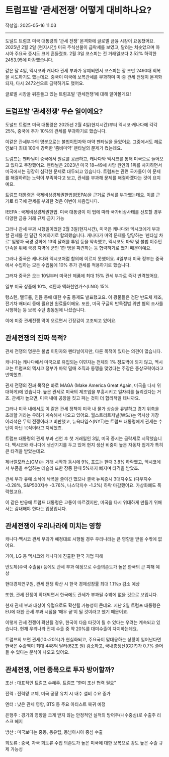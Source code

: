 # 트럼프발 ‘관세전쟁’ 어떻게 대비하나요?

작성일: 2025-05-16 11:03

---

도널드 트럼프 미국 대통령의 ‘관세 전쟁’ 본격화에 글로벌 금융 시장이 요동쳤어요. 2025년 2월 2일 (현지시간) 미국 주식선물이 급락세를 보였고, 달러는 치솟았으며 아시아 주요국 증시도 크게 흔들렸죠. 2월 3일 코스피는 전 거래일보다 2.52% 하락한 2453.95에 마감했습니다.

같은 달 4일, 멕시코와 캐나다 관세 부과가 유예되면서 코스피는 장 초반 2490대 회복을 시도하기도 했는데요. 중국이 미국에 보복관세를 부과하며 미⋅중 관세 전쟁이 본격화되자, 다시 2472선으로 급락하기도 했어요.

글로벌 시장을 뒤흔들고 있는 트럼프발 ‘관세전쟁’에 대해 알아볼게요!

## 트럼프발 ‘관세전쟁’ 무슨 일이에요?

도널드 트럼프 미국 대통령은 2025년 2월 4일(현지시간)부터 멕시코·캐나다에 각각 25%, 중국에 추가 10%의 관세를 부과하기로 했습니다.

이같은 관세부과의 명분으로는 불법이민자와 마약 펜타닐을 들었어요. 그중에서도 헤로인보다 최대 100배 강력한 ‘좀비마약’ 펜타닐의 문제가 컸는데요.

트럼프는 펜타닐이 중국에서 원료를 공급하고, 캐나다와 멕시코를 통해 미국으로 들어오고 있다고 주장했어요. 펜타닐은 2023년 미국 18~49세 사망 원인의 1위를 차지하면서 미국에서는 굉장히 심각한 문제로 대두되고 있습니다. 트럼프는 관련 국가들이 이 문제를 해결하려는 노력이 부족하다고 보고, 관세를 부과해 문제를 해결하겠다는 것이 요지예요.

트럼프 대통령은 국제비상경제권한법(IEEPA)을 근거로 관세를 부과했는데요. 이를 근거로 타국에 관세를 부과한 것은 이번이 처음입니다.

IEEPA : 국제비상경제권한법. 미국 대통령이 이 법에 따라 국가비상사태를 선포할 경우 다양한 금융 거래 규제⋅금지 가능

그러나 관세 부과 시행일이었던 2월 3일(현지시간), 미국은 캐나다와 멕시코에게 부과할 관세를 한 달간 유예하기로 합의했습니다. 캐나다가 마약 문제를 담당하는 ‘펜타닐 차르’ 임명과 국경 강화에 13억 달러를 투입 등을 약속했고, 멕시코도 마약 및 불법 이주민 단속을 위해 국경 지역에 군인 1만 명을 파견하는 등 협력하기로 했기 때문이예요.

그러나 중국은 캐나다와 멕시코처럼 합의에 이르지 못했어요. 4일부터 미국 정부는 중국에서 수입하는 모든 수입품에 10% 추가 관세를 적용하기로 했습니다.

그러자 중국은 오는 10일부터 미국산 제품에 최대 15% 관세 부과로 즉각 반격했어요.

일부 미국 상품에 10%, 석탄과 액화천연가스(LNG) 15%

텅스텐, 텔루륨, 인듐 등에 대한 수출 통제도 발표했고요. 이 광물들은 첨단 반도체 제조, 전기차 배터리 등에 필요한 원료들이에요.  또한, 미국 구글의 반독점법 위반 혐의 조사를 시행하는 등 보복 수단 총동원에 나섰습니다.

이에 미중 관세전쟁 막이 오르면서 긴장감이 고조되고 있어요.

## 관세전쟁의 진짜 목적?

관세 전쟁의 명분은 불법 이민자와 펜타닐이지만, 다른 목적이 있다는 의견이 많습니다.

캐나다는 캐나다에서 미국으로 유입되는 이민자는 전체의 1% 정도밖에 되지 않고, 멕시코는 트럼프의 멕시코 정부가 마약 밀매 조직과 동맹을 맺었다는 주장은 중상모략이라고 반박했죠.

관세 전쟁의 진짜 목적은 바로 MAGA (Make America Great Again, 미국을 다시 위대하게)에 있습니다. 높은 관세로 미국의 제조업을 부흥시키고 일자리를 늘리겠다는 거죠. 관세가 높으면, 미국 내에 공장을 짓고 파는 것이 더 합리적일 테니까요.

그러나 미국 내에서도 이 같은 관세 정책이 미국 내 물가 상승을 유발하고 경기 위축을 초래할 거라는 우려가 계속해서 나오고 있어요. 월스트리트저널(WSJ)는 역사상 가장 어리석은 무역 전쟁이라고 비판했고,  뉴욕타임스(NYT)는 트럼프 대통령에게 관세는 수단이 아닌 목적이라고 지적했죠.

트럼프 대통령의 관세 부과 선언 후 첫 거래일인 3일, 미국 증시는 급락세로 시작했습니다. 멕시코와 캐나다에 생산기지를 두고 있어 현지 생산 비중이 높은 자동차 업계가 특히 큰 타격을 받았는데요.

제너럴모터스(GM)는 거래 시작과 동시에 9%, 포드는 한때 3.8% 하락했고, 멕시코에서 부품을 수입하는 테슬라 또한 장중 한때 5%까지 빠지며 타격을 받았죠.

관세 부과 유예 소식에 낙폭을 줄이긴 했으나 결국 뉴욕증시 3대지수도 (다우지수 -0.28%, S&P500지수 -0.76%, 나스닥지수 -1.2%) 하락 마감했어요. 가상화폐도 폭락했고요.

이 같은 반응에 트럼프 대통령은 고통이 따르겠지만, 미국을 다시 위대하게 만들기 위해서는 감내해야 한다는 입장입니다.

## 관세전쟁이 우리나라에 미치는 영향

캐나다⋅멕시코 관세 부과가 예정대로 시행될 경우 우리나라는 큰 영향을 받을 수밖에 없어요.

기아, LG 등 멕시코와 캐나다에 진출한 한국 기업 피해

반도체(주력 수출품) 등에도 관세 부과 예정으로 수출의존도가 높은 한국의 큰 피해 예상

현대경제연구원, 관세 전쟁 확산 시 한국 경제성장률 최대 1.1%p 감소 예상

또한, 관세 전쟁이 확대되면서 한국에도 관세가 부과될 수밖에 없을 것으로 보입니다.

현재 관세 부과 대상이 유럽으로도 확산될 가능성이 큰데요. 지난 2일 트럼프 대통령은 EU에 대한 관세 부과 시점을 ‘매우 곧’이 될 것이라고 했기 때문이죠.

이렇게 관세 전쟁이 확산될 경우, 한국이 다음 타깃이 될 수 있다는 우려는 계속되고 있습니다. 현재 우리나라 전체 수출 중 약 20%를 대미수출이 차지하는데요.

트럼프의 보편 관세(10~20%)가 현실화되고, 주요국이 맞대응하는 상황이 일어난다면 한국은 수출액이 최대 448억 달러(62조 원) 감소하고, 국내총생산(GDP)가 0.7% 줄어들 수 있다는 분석이 나오고 있어요.

## 관세전쟁, 어떤 종목으로 투자 방어할까?

조선 : 대표적인 트럼프 수혜주. 트럼프 “한미 조선 협력 필요”

전력 : 전력망 교체, 미국 공장 유치 시 내수 설비 수요 증가

엔터 : 낮은 관세 영향, BTS 등 주요 아티스트 복귀 예정

은행주 : 경기의 영향을 크게 받지 않는 안정적인 실적의 방어주(내수중심)로 수출주 리스크 헤지

방산 :  미국보다는 중동, 동유럽, 동남아시아 중심 수출

희토류 : 중국, 자국 희토류 수입 의존도가 높은 미국에 대한 보복으로 강도 높은 수출 규제 가능성